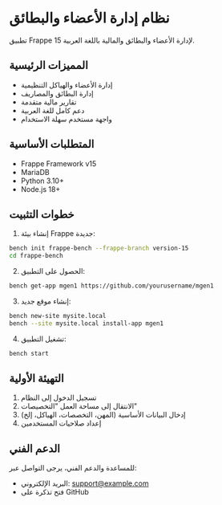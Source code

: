 # نظام إدارة الأعضاء والبطائق

تطبيق Frappe 15 لإدارة الأعضاء والبطائق والمالية باللغة العربية.

## المميزات الرئيسية

- إدارة الأعضاء والهياكل التنظيمية
- إدارة البطائق والمصاريف
- تقارير مالية متقدمة
- دعم كامل للغة العربية
- واجهة مستخدم سهلة الاستخدام

## المتطلبات الأساسية

- Frappe Framework v15
- MariaDB
- Python 3.10+
- Node.js 18+

## خطوات التثبيت

1. إنشاء بيئة Frappe جديدة:
```bash
bench init frappe-bench --frappe-branch version-15
cd frappe-bench
```

2. الحصول على التطبيق:
```bash
bench get-app mgen1 https://github.com/yourusername/mgen1
```

3. إنشاء موقع جديد:
```bash
bench new-site mysite.local
bench --site mysite.local install-app mgen1
```

4. تشغيل التطبيق:
```bash
bench start
```

## التهيئة الأولية

1. تسجيل الدخول إلى النظام
2. الانتقال إلى مساحة العمل "التخصيصات"
3. إدخال البيانات الأساسية (المهن، التخصصات، الهياكل، إلخ)
4. إعداد صلاحيات المستخدمين

## الدعم الفني

للمساعدة والدعم الفني، يرجى التواصل عبر:
- البريد الإلكتروني: support@example.com
- فتح تذكرة على GitHub
